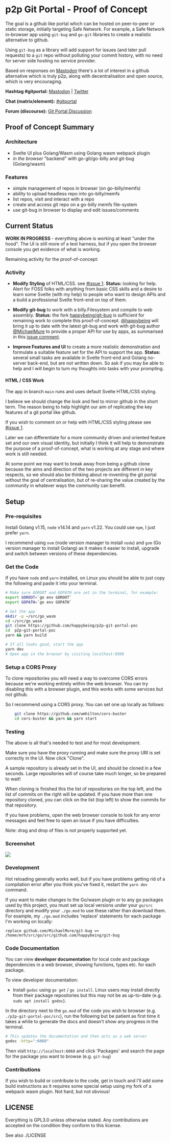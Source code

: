 # p2p Git Portal - Proof of Concept

The goal is a github like portal which can be hosted on peer-to-peer or static storage, initially targeting Safe Network. For example, a Safe Network in-browser app using `git-bug` and `go-git` libraries to create a realistic alternative to github.

Using `git-bug` as a library will add support for issues (and later pull requests) to a `git` repo without polluting your commit history, with no need for server side hosting no service provider.

Based on responses on [Mastodon](https://mastodon.technology/@happybeing) there's a lot of interest in a github alternative which is truly p2p, along with decentralisation and open source, which is very encouraging.

**Hashtag #gitportal:** [Mastodon](https://mastodon.technology/web/timelines/tag/gitportal) | [Twitter](https://twitter.com/hashtag/gitportal)

**Chat (matrix/element):** [#gitportal](https://riot.im/app/#/room/#gitportal:matrix.org)

**Forum (discourse):** [Git Portal Discussion](https://safenetforum.org/t/safenetwork-git-portal-discussion/32793?u=happybeing)

## Proof of Concept Summary
### Architecture

- Svelte UI plus Golang/Wasm using Golang wasm webpack plugin
- *in the browser* "backend" with go-git/go-billy and git-bug (Golang/wasm)

### Features
- simple management of repos in browser (on go-billy/memfs)
- ability to upload headless repo into go-billy/memfs
- list repos, visit and interact with a repo
- create and access git repo on a go-billy memfs file-system
- use git-bug in browser to display and edit issues/comments

## Current Status

**WORK IN PROGRESS** - everything above is working at least "under the hood". The UI is still more of a test harness, but if you open the browser console you get evidence of what is working.

Remaining activity for the proof-of-concept:

### Activity

- **Modify Styling** of HTML/CSS. see [#issue 1](https://github.com/happybeing/p2p-git-portal-poc/issues/1). **Status:** looking for help. Alert for FOSS folks with anything from basic CSS skills and a desire to learn some Svelte (with my help) to people who want to design APIs and a build a professional Svelte front-end on top of them.

- **Modify git-bug** to work with a billy.Filesystem and compile to web assembly. **Status:** the fork [happybeing/git-bug](https://github.com/happybeing/git-bug) is sufficient for remaining work to complete this proof-of-concept. [@happybeing](https://github.com/happybeing) will bring it up to date with the latest git-bug and work with git-bug author [@MichaelMure](https://github.com/MichaelMure) to provide a proper API for use by apps, as summarised in this [issue comment](https://github.com/happybeing/git-bug/issues/2#issuecomment-742494498).

- **Improve Features and UI** to create a more realistic demonstration and formulate a suitable feature set for the API to support the app. **Status:** several small tasks are available in Svelte front-end and Golang no-server back-end, but are not written down. So ask if you may be able to help and I will begin to turn my thoughts into tasks with your prompting.

#### HTML / CSS Work
The app in branch `main` runs and uses default Svelte HTML/CSS styling.

I believe we should change the look and feel to mirror github in the short term. The reason being to help highlight our aim of replicating the key features of a git portal like github.

If you wish to comment on or help with HTML/CSS styling please see [#issue 1](https://github.com/happybeing/p2p-git-portal-poc/issues/1).

Later we can differentiate for a more community driven and oriented feature set and our own visual identity, but initially I think it will help to demonstrate the purpose of a proof-of-concept, what is working at any stage and where work is still needed.

At some point we may want to break away from being a github clone because the aims and direction of the two projects are different in key respects, so we should also be thinking about re-inventing the git portal without the goal of centralisation, but of re-sharing the value created by the community in whatever ways the community can benefit.

## Setup

### Pre-requisites

Install Golang v1.15, `node` v14.14 and `yarn` v1.22. You could use `npm`, I just prefer `yarn`.

I recommend using `nvm` (node version manager to install `node`) and `gvm` (Go version manager to install Golang) as it makes it easier to install, upgrade and switch between versions of these dependencies.

### Get the Code

If you have `node` and `yarn` installed, on Linux you should be able to just copy the following and paste it into your terminal.
``` bash
# Make sure GOROOT and GOPATH are set in the terminal, for example:
export GOROOT=`go env GOROOT`
export GOPATH=`go env GOPATH`

# Get the app
mkdir -p ~/src/go_wasm
cd ~/src/go_wasm
git clone https://github.com/happybeing/p2p-git-portal-poc
cd  p2p-git-portal-poc
yarn && yarn build

# If all looks good, start the app
yarn dev
# Open app in the browser by visiting localhost:8080
```

### Setup a CORS Proxy
To clone repositories you will need a way to overcome CORS errors because we're working entirely within the web browser. You can try disabling this with a browser plugin, and this works with some services but not github.

So I recommend using a CORS proxy. You can set one up locally as follows:
```bash
	git clone https://github.com/wmhilton/cors-buster
	cd cors-buster && yarn && yarn start
```

### Testing
The above is all that's needed to test and for most development.

Make sure you have the proxy running and make sure the proxy URI is set correctly in the UI. Now click "Clone". 

A sample repository is already set in the UI, and should be cloned in a few seconds. Large repositories will of course take much longer, so be prepared to wait!

When cloning is finished this the list of repositories on the top left, and the list of commits on the right will be updated. If you have more than one repository cloned, you can click on the list (top left) to show the commits for that repository.

If you have problems, open the web browser console to look for any error messages and feel free to open an issue if you have difficulties.

Note: drag and drop of files is not properly supported yet.

### Screenshot
<img src="./gitportal-poc-screenshot.png"/>

### Development
Hot reloading generally works well, but if you have problems getting rid of a compilation error after you think you've fixed it, restart the `yarn dev` command.

If you want to make changes to the Go/wasm plugin or to any go packages used by this project, you must set up local versions under your `go/src` directory and modify your `./go.mod` to use these rather than download them. For example, my `./go.mod` includes 'replace' statements for each package I'm working on locally:

```golang
replace github.com/MichaelMure/git-bug => /home/mrh/src/go/src/github.com/happybeing/git-bug

```

### Code Documentation
You can view **developer documentation** for local code and package dependencies in a web browser, showing functions, types etc. for each package.

To view developer documentation:

- Install `godoc` using `go get` / `go install`. Linux users may install directly from their package repositories but this may not be as up-to-date (e.g. `sudo apt install godoc`).

In the directory next to the `go.mod` of the code you wish to browser (e.g. `./p2p-git-portal-poc/src`), run the following but be patient as first time it takes a while to generate the docs and doesn't show any progress in the terminal.
```bash
# This updates the documentation and then acts as a web server
godoc -http=":6060"
```
Then visit `http://localhost:6060` and click 'Packages' and search the page for the package you want to browse (e.g. `git-bug`)


### Contributions
If you wish to build or contribute to the code, get in touch and I'll add some build instructions as it requires some special setup using my fork of a webpack wasm plugin. Not hard, but not obvious!

## LICENSE

Everything is GPL3.0 unless otherwise stated. Any contributions are accepted on the condition they conform to this license.

See also ./LICENSE